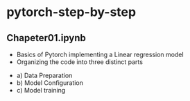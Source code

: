 # pytorch-step-by-step

## Chapeter01.ipynb
- Basics of Pytorch implementing a Linear regression model
- Organizing the code into three distinct parts
* a) Data Preparation
* b) Model Configuration
* c) Model training
